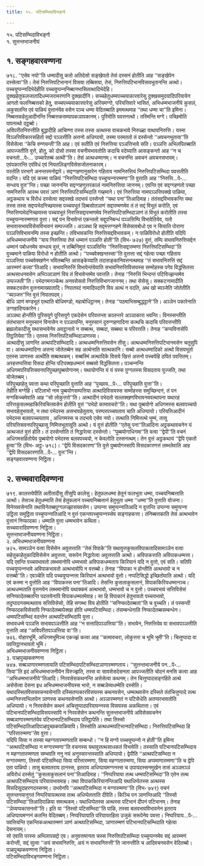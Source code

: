 ```yaml
---
title: १५. पटिसम्भिदाविभङ्गो

---
```

१५. पटिसम्भिदाविभङ्गो  
१. सुत्तन्तभाजनीयं  


## १. सङ्गहवारवण्णना

७१८. ‘‘एसेव नयो’’ति धम्मादीसु कतो अतिदेसो सङ्खेपतो तेसं दस्सनं होतीति आह ‘‘सङ्खेपेन दस्सेत्वा’’ति। तेसं निरुत्तिपटिभानानं विसया तब्बिसया, तेसं, निरुत्तिपटिभानविसयभूतानन्ति अत्थो। पच्‍चयुप्पन्‍नादिभेदेहीति पच्‍चयुप्पन्‍ननिब्बानभासितत्थादिभेदेहि।  
दुक्खहेतुफलजातादिधम्मजरामरणानि दुक्खादीनि। सच्‍चहेतुधम्मपच्‍चयाकारवारेसु दुक्खसमुदयादिपरियायेन आगतो फलनिब्बत्तको हेतु, सच्‍चपच्‍चयाकारवारेसु अरियमग्गो, परियत्तिवारे भासितं, अभिधम्मभाजनीये कुसलं, अकुसलन्ति एवं पाळियं वुत्तानंयेव वसेन पञ्‍च धम्मा वेदितब्बाति इममत्थमाह ‘‘तथा धम्मा चा’’ति इमिना।  
निब्बत्तकहेतुआदीनन्ति निब्बत्तकसम्पापकञापकानम्। पुरिमोति पवत्तनत्थो। तस्मिन्ति मग्गे। पच्छिमोति पापनत्थो दट्ठब्बो।  
अविपरीतनिरुत्तीति बुद्धादीहि आचिण्णा तस्स तस्स अत्थस्स वाचकभावे निरुळ्हा याथावनिरुत्ति। यस्मा विञ्‍ञत्तिविकारसहितो सद्दो पञ्‍ञत्तीति अत्तनो अधिप्पायो, तस्मा परमततो तं दस्सेन्तो ‘‘अवचनभूताया’’ति विसेसेत्वा ‘‘केचि वण्णयन्ती’’ति आह। एवं सतीति एवं निरुत्तिया पञ्‍ञत्तिभावे सति। पञ्‍ञत्ति अभिलपितब्बाति आपज्‍जतीति वुत्ते, होतु, को दोसो तस्सा वचनीयभावतोति कदाचि वदेय्याति आसङ्कन्तो आह ‘‘न च वचनतो…पे॰… उच्‍चारेतब्बं अत्थी’’ति। तेसं अत्थधम्मानम्। न वचनन्ति अवचनं अवचनसभावम्। एवंपकारन्ति एवंविधं एवं नियतलिङ्गविसेसजोतनाकारम्।  
परतोति परभागे अनन्तरमनोद्वारे। सद्दग्गहणानुसारेन गहिताय नामनिरुत्तियं निरुत्तिपटिसम्भिदा पवत्ततीति वदन्ति। यदि एवं कस्मा पाळियं ‘‘निरुत्तिपटिसम्भिदा पच्‍चुप्पन्‍नारम्मणा’’ति वुत्ताति आह ‘‘निरुत्ति…पे॰… सन्धाय वुत्त’’न्ति। पच्छा जाननन्ति सद्दग्गहणुत्तरकालं नामनिरुत्तिया जाननम्। एवन्ति एवं सद्दग्गहणतो पच्छा नामनिरुत्तिं आरब्भ पवत्तं ञाणं निरुत्तिपटिसम्भिदाति गय्हमाने। एवं निरुत्तिया नामपञ्‍ञत्तिपक्खे पाळिया, अट्ठकथाय च विरोधं दस्सेत्वा सद्दपक्खे तदभावं दस्सेन्तो ‘‘यथा पना’’तिआदिमाह। तंतंसद्दविभावकन्ति यथा तस्स तस्स सद्दप्पभेदनिच्छयस्स पच्‍चयभूतं दिब्बसोतञाणं सद्दारम्मणमेव तं तं सद्दं विभूतं करोति, एवं निरुत्तिप्पभेदनिच्छयस्स पच्‍चयभूतं निरुत्तिसद्दारम्मणमेव निरुत्तिपटिसम्भिदाञाणं तं विभूतं करोतीति तस्स पच्‍चुप्पन्‍नारम्मणता वुत्ता। सद्दं पन विभावेन्तं एकन्ततो सद्दूपनिबन्धं पञ्‍ञत्तिम्पि विभावेतियेव, यतो सभावासभावविसेसविभावनं सम्पज्‍जति। अञ्‍ञथा हि सद्दमत्तग्गहणे विसेसावबोधो एव न सियाति पोराणा पञ्‍ञत्तिविभावनम्पि तस्स इच्छन्ति। तंविभावकन्ति निरुत्तिसद्दविभावकम्। न पाळिविरोधो होतीति यदिपि अभिधम्मभाजनीये ‘‘याय निरुत्तिया तेसं धम्मानं पञ्‍ञत्ति होती’’ति (विभ॰ ७२७) वुत्तं, तम्पि सभावनिरुत्तिसद्देन धम्मानं पबोधनमेव सन्धाय वुत्तं, न तब्बिनिमुत्तं पञ्‍ञत्तिन्ति ‘‘निरुत्तिसद्दारम्मणा निरुत्तिपटिसम्भिदा’’ति वुच्‍चमाने पाळिया विरोधो न होतीति अत्थो। ‘‘पच्‍चवेक्खन्तस्सा’’ति वुत्तत्ता सद्दं गहेत्वा पच्छा गहिताय पञ्‍ञत्तिया पच्‍चवेक्खणेन भवितब्बन्ति आसङ्केय्याति तदासङ्कानिवत्तनत्थमाह ‘‘तं सभावनिरुत्तिं सद्दं आरम्मणं कत्वा’’तिआदि। सभावनिरुत्तिं विभावेन्तंयेवाति सभावनिरुत्तिविसयस्स सम्मोहस्स पगेव विद्धंसितत्ता अत्थसाधनवसेन अभिञ्‍ञाञाणं विय तं विभावेन्तमेव पवत्तति। तेनाह ‘‘निरुत्तिं भिन्दन्तं पटिविज्झन्तमेव उप्पज्‍जती’’ति। पभेदगमनञ्‍चेत्थ अनवसेसतो निरुत्तिविभागजाननम्। तथा सेसेसु। सक्‍कटनामादीति सक्‍कटवसेन वुत्तनामाख्यातादि। निपातपदं नामादिपदानि विय अत्थं न वदति, अथ खो ब्यञ्‍जेति जोतेतीति ‘‘ब्यञ्‍जन’’न्ति वुत्तं निपातपदम्।  
बोधि ञाणं मण्डभूतं एत्थाति बोधिमण्डो, महाबोधिट्ठानम्। तेनाह ‘‘पठमाभिसम्बुद्धट्ठाने’’ति। अञ्‍ञेन पकारेनाति उग्गहादिप्पकारेन।  
अञ्‍ञथा होन्तीति पुरिसयुगे पुरिसयुगे एकदेसेन परिवत्तन्ता कालन्तरे अञ्‍ञाकारा भवन्ति। विनस्सन्तीति तंतंभासानं मनुस्सानं विनासेन न पञ्‍ञायन्ति, मनुस्सानं दुरुग्गहणादिना कत्थचि कदाचि परिवत्तन्तीपि ब्रह्मलोकादीसु यथासभावेनेव अवट्ठानतो न सब्बत्थ, सब्बदा, सब्बथा च परिवत्तति। तेनाह ‘‘कप्पविनासेपि तिट्ठतियेवा’’ति। एतस्स निरुत्तिपटिसम्भिदाञाणस्स।  
अत्थादीसु ञाणन्ति अत्थपटिसम्भिदादि। अत्थधम्मनिरुत्तिवसेन तीसु। अत्थधम्मनिरुत्तिपटिभानवसेन चतूसुपि वा। अत्थधम्मादिना अत्तना जोतेतब्बेन सह अत्थेनाति सात्थकानि। सब्बो अत्थधम्मादिको अत्थो विसयभूतो एतस्स ञाणस्स अत्थीति सब्बत्थकम्। सब्बस्मिं अत्थादिके विसये खित्तं अत्तनो पच्‍चयेहि ठपितं पवत्तितम्। अरहत्तप्पत्तिया विसदा होन्ति पटिपक्खधम्मानं सब्बसो विद्धंसितत्ता। पञ्‍चन्‍नन्ति अधिगमपरियत्तिसवनपरिपुच्छापुब्बयोगानम्। यथायोगन्ति यं यं यस्स पुग्गलस्स विसदताय युज्‍जति, तथा योजेतब्बम्।  
परिपुच्छाहेतु पवत्ता कथा परिपुच्छाति वुत्ताति आह ‘‘पुच्छाय…पे॰… परिपुच्छाति वुत्ता’’ति।  
तेहीति मग्गेहि। पटिलाभो नाम पुब्बयोगसम्पत्तिया अत्थादिविसयस्स सम्मोहस्स समुच्छिन्दनं, तं पन मग्गकिच्‍चमेवाति आह ‘‘सो लोकुत्तरो’’ति। अत्थादीनं पभेदतो सल्‍लक्खणविभावनववत्थापना यथारहं परित्तकुसलमहाकिरियचित्तवसेन होतीति वुत्तं ‘‘पभेदो कामावचरो’’ति। यथा पुब्बयोगो अधिगमस्स बलवपच्‍चयो सभावहेतुभावतो, न तथा पभेदस्स असभावहेतुताय, परम्परपच्‍चयताय चाति अधिप्पायो। परियत्तिआदीनं पभेदस्स बलवपच्‍चयताय , अधिगमस्स च तदभावे एसेव नयो। तत्थाति निमित्तत्थे भुम्मं, तासु परियत्तिसवनपरिपुच्छासु निमित्तभूतासूति अत्थो। यं वुत्तं होतीति ‘‘एतेसु पना’’तिआदिना अट्ठकथावचनेन यं अत्थजातं वुत्तं होति। तं दस्सेन्तोति तं निद्धारेत्वा दस्सेन्तो। ‘‘पुब्बयोगाधिगमा’’ति वत्वा ‘‘द्वेपी’’ति वचनं अधिगमसहितोयेव पुब्बयोगो पभेदस्स बलवपच्‍चयो, न केवलोति दस्सनत्थम्। तेन वुत्तं अट्ठकथायं ‘‘द्वेपि एकतो हुत्वा’’ति (विभ॰ अट्ठ॰ ७१८)। ‘‘द्वेपि विसदकारणा’’ति वुत्ते पुब्बयोगस्सापि विसदकारणत्तं लब्भतेवाति आह ‘‘द्वेपि विसदकारणाति…पे॰… वुत्त’’न्ति।  
सङ्गहवारवण्णना निट्ठिता।  


## २. सच्‍चवारादिवण्णना

७१९. कालत्तयेपीति अतीतादीसु तीसुपि कालेसु। हेतुफलधम्मा हेतूनं फलभूता धम्मा, पच्‍चयनिब्बत्ताति अत्थो। तेसञ्‍च हेतुधम्माति तेसं हेतुफलानं पच्‍चयनिब्बत्तानं हेतुभूता धम्मा ‘‘धम्मा’’ति वुत्ताति योजना। विनेय्यवसेनाति तथाविनेतब्बपुग्गलज्झासयवसेन। उप्पन्‍ना समुप्पन्‍नातिआदि न वुत्तन्ति उप्पन्‍ना समुप्पन्‍ना उट्ठिता समुट्ठिता पच्‍चुप्पन्‍नातिआदि न वुत्तं एकन्तपच्‍चुप्पन्‍नस्सेव सङ्गाहकत्ता। तंनिब्बत्तकाति तेसं अत्थभावेन वुत्तानं निप्फादका। धम्माति वुत्ता धम्मभावेन कथिता।  
सच्‍चवारादिवण्णना निट्ठिता।  
सुत्तन्तभाजनीयवण्णना निट्ठिता।  
२. अभिधम्मभाजनीयवण्णना  
७२५. सामञ्‍ञेन वत्वा विसेसेन अवुत्तत्ताति ‘‘तेसं विपाके’’ति यथावुत्तकुसलविपाकतादिसामञ्‍ञेन वत्वा सहेतुकाहेतुकादिविसेसेन अवुत्तत्ता, सरूपेन निद्धारेत्वा अवुत्तत्ताति अत्थो। अविपाकत्ताति अविपाकधम्मत्ता। यदि एवन्ति पच्‍चयभावतो लब्भमानोपि धम्मभावो अविपाकधम्मताय किरियानं यदि न वुत्तो, एवं सति। सतिपि पच्‍चयुप्पन्‍नभावे अविपाकभावतो अत्थभावोपि न वत्तब्बो। तेनाह ‘‘विपाका न होन्तीति अत्थभावो च न वत्तब्बो’’ति। एवञ्‍चेति यदि पच्‍चयुप्पन्‍नत्ता किरियानं अत्थभावो वुत्तो। नप्पटिसिद्धो इच्छितोवाति अत्थो। यदि एवं कस्मा न वुत्तोति आह ‘‘विपाकस्स पना’’तिआदि। तेसन्ति कुसलाकुसलानं, विपाककिरियधम्मानञ्‍च। अत्थधम्मताति वुत्तनयेन लब्भमानोपि यथाक्‍कमं अत्थभावो, धम्मभावो च न वुत्तो। पच्‍चयभावं सत्तिविसेसं सनिप्फादेतब्बतन्ति पदत्तयेनापि विपाकधम्मतमेवाह। सा हि विपाकानं हेतुभावतो पच्‍चयभावो, तदुप्पादनसमत्थताय सत्तिविसेसो, तेहि सगब्भा विय होतीति ‘‘सनिप्फादेतब्बता’’ति च वुच्‍चति। तं पस्सन्ती निप्फादकविसेसापि निप्फादेतब्बापेक्खा होति धम्मपटिसम्भिदा। तंसम्बन्धेनाति निप्फादेतब्बसम्बन्धेन। धम्मपटिसम्भिदं वदन्तेन अत्थपटिसम्भिदापि वुत्ता।  
सभावधम्मे पञ्‍ञत्ति सभावपञ्‍ञत्तीति आह ‘‘न सत्तादिपञ्‍ञत्तिया’’ति। सभावेन, निरुत्तियेव वा सभावपञ्‍ञत्तीति वुत्ताति आह ‘‘अविपरीतपञ्‍ञत्तिया वा’’ति।  
७४६. वोहारभूमिं, अधिगमभूमिञ्‍च एकज्झं कत्वा आह ‘‘कामावचरा, लोकुत्तरा च भूमि भूमी’’ति। चित्तुप्पादा वा पवत्तिट्ठानभावतो भूमि।  
अभिधम्मभाजनीयवण्णना निट्ठिता।  
३. पञ्हपुच्छकवण्णना  
७४७. सब्बञाणारम्मणतायाति पटिसम्भिदापटिसम्भिदाञाणारम्मणताय। ‘‘सुत्तन्तभाजनीये पन…पे॰… सिया’’ति इदं अभिधम्मभाजनीयेन विरुज्झति, तस्स वा सावसेसदेसनता आपज्‍जतीति चोदनं मनसि कत्वा आह ‘‘अभिधम्मभाजनीये’’तिआदि। निरवसेसकथनन्ति असेसेत्वा कथनम्। तेन चित्तुप्पादसङ्गहिते अत्थे असेसेत्वा देसना इध अभिधम्मभाजनीयस्स भारो, न सब्बञेय्यधम्मेति दस्सेति। यथादस्सितविसयवचनवसेनाति दस्सितप्पकारविसयस्स कथनवसेन, धम्मत्थवसेन दस्सिते तंतंचित्तुप्पादे तत्थ धम्मनिरुत्ताभिलापेन ञाणस्स कथनवसेनाति अत्थो। अञ्‍ञारम्मणतं न पटिसेधेति अतप्परभावतोति अधिप्पायो। न निरवसेसेन कथनं अचित्तुप्पादपरियापन्‍नस्स विसयस्स अकथितत्ता। एवं पटिभानपटिसम्भिदाविसयस्सापि न निरवसेसेन कथनन्ति सुत्तन्तभाजनीये अविसेसवचनेन सब्बञाणारम्मणतंयेव पटिभानपटिसम्भिदाय पतिट्ठापेति। तथा तिस्सो पटिसम्भिदातिआदिपञ्हपुच्छकपाळियापि। तिस्सोति अत्थधम्मपटिभानपटिसम्भिदा। निरुत्तिपटिसम्भिदा हि ‘‘परित्तारम्मणा’’तेव वुत्ता।  
यदिपि सिया न तस्सा महग्गतारम्मणताति सम्बन्धो। ‘‘न हि मग्गो पच्‍चयुप्पन्‍नो न होती’’ति इमिना ‘‘अत्थपटिसम्भिदा न मग्गारम्मणा’’ति वचनस्स यथावुत्तत्थसाधकतं विभावेति। तस्साति पटिभानपटिसम्भिदाय न महग्गतारम्मणता सम्भवति ननु नयं अनुस्सरन्तस्साति अधिप्पायो। द्वेपीति ‘‘अत्थपटिसम्भिदा न मग्गारम्मणा, तिस्सो पटिसम्भिदा सिया परित्तारम्मणा, सिया महग्गतारम्मणा, सिया अप्पमाणारम्मणा’’ति च द्वेपि एता पाळियो। तासु बलवतराय ठानस्स, इतराय अधिप्पायमग्गनस्स च उपायदस्सनमुखेन तासं अञ्‍ञमञ्‍ञं अविरोधं दस्सेतुं ‘‘कुसलाकुसलानं पना’’तिआदिमाह। ‘‘निप्परियाया तत्थ धम्मपटिसम्भिदा’’ति एतेन तत्थ अत्थपटिसम्भिदाय परियायभावमाह। तथा विपाककिरियानन्तिआदि यथाधिप्पेतस्स अत्थस्स विसदिसूदाहरणदस्सनम्। उभयेनपि ‘‘अत्थपटिसम्भिदा न मग्गारम्मणा’’ति (विभ॰ ७४९) वचनं सुत्तन्तनयानुगतं निप्परियायत्थस्स तत्थ अधिप्पेतत्ताति दीपेति। किञ्‍चि पन ञाणन्तिआदि ‘‘तिस्सो पटिसम्भिदा’’तिआदिपाळिया समत्थकम्। यथाधिप्पेतस्स अत्थस्स पटिभानं दीपनं पटिभानम्। तेनाह ‘‘ञेय्यप्पकासनतो’’ति। इति या ‘‘तिस्सो पटिसम्भिदा’’ति पाळि, तस्सा बलवभावविभावनेन इतराय अधिप्पायमग्गनं कतन्ति वेदितब्बम्। निप्परियायाति परियायरहिता उजुकं सरूपेनेव पवत्ता। निप्परियाय…पे॰… पवत्तियन्ति एकन्तिकअत्थारम्मणं ञाणं अत्थपटिसम्भिदा, ञाणारम्मणं पटिभानपटिसम्भिदाति गहेत्वा देसनायम्।  
सो एवाति परस्स अभिलापसद्दो एव। अनुवत्तमानता चस्स निरुत्तिपटिसम्भिदा पच्‍चुप्पन्‍नमेव सद्दं आरम्मणं करोन्ती, सद्दं सुत्वा ‘‘अयं सभावनिरुत्ति, अयं न सभावनिरुत्ती’’ति जानन्तीति च आदिवचनवसेन वेदितब्बो।  
पञ्हपुच्छकवण्णना निट्ठिता।  
पटिसम्भिदाविभङ्गवण्णना निट्ठिता।  